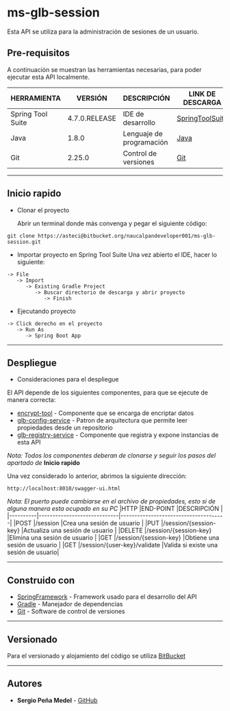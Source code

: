 # __ms-glb-session__

Esta API se utiliza para la administración de sesiones de un usuario.

## Pre-requisitos

A continuación se muestran las herramientas necesarias, para poder ejecutar esta API localmente.

|HERRAMIENTA      |VERSIÓN       |DESCRIPCIÓN                  |LINK DE DESCARGA                               |
|---------------- |--------------|-----------------------------|-----------------------------------------------|
|Spring Tool Suite|4.7.0.RELEASE |IDE de desarrollo            |[SpringToolSuite](https://spring.io/tools/)    |
|Java             |1.8.0         |Lenguaje de programación     |[Java](https://www.java.com/es/download/)      |
|Git              |2.25.0        |Control de versiones         |[Git](https://git-scm.com/downloads)           |

***
## Inicio rapido 

* Clonar el proyecto

  Abrir un terminal donde más convenga y pegar el siguiente código:

```
git clone https://asteci@bitbucket.org/naucalpandeveloper001/ms-glb-session.git
```  

* Importar proyecto en Spring Tool Suite
Una vez abierto el IDE, hacer lo siguiente:
```
-> File
   -> Import
      -> Existing Gradle Project 
         -> Buscar directorio de descarga y abrir proyecto
            -> Finish
```

* Ejecutando proyecto
```
-> Click derecho en el proyecto
   -> Run As 
      -> Spring Boot App 
```
***
## Despliegue

* Consideraciones para el despliegue

El API depende de los siguientes componentes, para que se ejecute de manera correcta:

* [encrypt-tool](https://fers-22@bitbucket.org/naucalpandeveloper002/encrypt-tool.git) - Componente que se encarga de encriptar datos
* [glb-config-service](https://ArielAlexisNava@bitbucket.org/naucalpandeveloper/glb-config-service.git) - Patron de arquitectura que permite leer propiedades desde un repositorio
* [glb-registry-service](https://MarioIvan1901@bitbucket.org/naucalpandeveloper001/glb-registry-service.git) - Componente que registra y expone instancias de esta API

_Nota: Todos los componentes deberan de clonarse y seguir los pasos del apartado de_ __Inicio rapido__

Una vez considerado lo anterior, abrimos la siguiente dirección:
```
http://localhost:8010/swagger-ui.html
```
_Nota: El puerto puede cambiarse en el archivo de propiedades, esto si de alguna manera esta ocupado en su PC_
|HTTP      |END-POINT                    |DESCRIPCIÓN                           |
|----------|-----------------------------|--------------------------------------|
|POST      |/session                     |Crea una sesión de usuario            |
|PUT       |/session/{session-key}       |Actualiza una sesión de usuario       |
|DELETE    |/session/{session-key}       |Elimina una sesión de usuario         |
|GET       |/session/{session-key}       |Obtiene una sesión de usuario         |
|GET       |/session/{user-key}/validate |Valida si existe una sesión de usuario|

***
## Construido con 

* [SpringFramework](https://spring.io/) - Framework usado para el desarrollo del API
* [Gradle](https://gradle.org/) - Manejador de dependencias
* [Git](https://git-scm.com/) - Software de control de versiones

***
## Versionado

Para el versionado y alojamiento del código se utiliza [BitBucket](https://bitbucket.org/)
***
## Autores

* **Sergio Peña Medel** - [GitHub](https://github.com/IngSergio/)